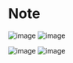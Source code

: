 # Note
![image](https://user-images.githubusercontent.com/33194443/179124523-01597140-5ff7-4bb0-85e6-be1ca24cb491.png)
![image](https://user-images.githubusercontent.com/33194443/179124533-b0587d40-ba4c-4c9c-a6db-5ab53af451ab.png)

![image](https://user-images.githubusercontent.com/33194443/179124568-e19c9caa-e343-4583-b323-8c9c376fb2d8.png)
![image](https://user-images.githubusercontent.com/33194443/179124578-e221393a-0d94-42ae-9e75-1bed05ffbfbf.png)
